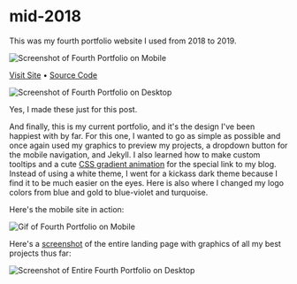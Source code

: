 # mid-2018
This was my fourth portfolio website I used from 2018 to 2019.


<img src="https://lizberberena.com/img/portfoliomid2018mobile.png" alt="Screenshot of Fourth Portfolio on Mobile" class="img-fluid"/>

<p class="caption"><a href="http://lizberberena.com/2019" target="_blank">Visit Site</a> • <a href="https://github.com/lizberberena/2019">Source Code</a></p>

<img src="https://lizberberena.com/img/portfoliomid2018desktop.png" alt="Screenshot of Fourth Portfolio on Desktop" class="img-fluid"/>

<p class="caption">Yes, I made these just for this post.</p>

<p>And finally, this is my current portfolio, and it's the design I've been happiest with by far. For this one, I wanted to go as simple as possible and once again used my graphics to preview my projects, a dropdown button for the mobile navigation, and Jekyll. I also learned how to make custom tooltips and a cute <a href="https://codepen.io/P1N2O/pen/pyBNzX" target="_blank" rel="nofollow">CSS gradient animation</a> for the special link to my blog. Instead of using a white theme, I went for a kickass dark theme because I find it to be much easier on the eyes. Here is also where I changed my logo colors from blue and gold to blue-violet and turquoise.</p>

<p>Here's the mobile site in action:</p>

<img src="https://lizberberena.com/img/portfolio2018onmobile.gif" alt="Gif of Fourth Portfolio on Mobile" class="img-fluid"/>

<p>Here's a <a href="https://addons.mozilla.org/en-US/firefox/addon/fireshot/" target="_blank" rel="nofollow">screenshot</a> of the entire landing page with graphics of all my best projects thus far:</p>

<img src="https://lizberberena.com/img/portfoliobylizorg.png" alt="Screenshot of Entire Fourth Portfolio on Desktop" class="img-fluid"/>
